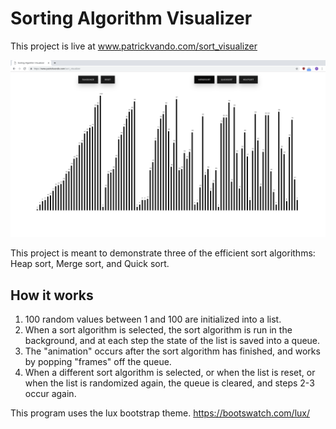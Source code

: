 <h1>Sorting Algorithm Visualizer</h1>

This project is live at www.patrickvando.com/sort_visualizer

![Demo Screencap](/assets/screencap.png "Sort Algorithm Visualizer")

This project is meant to demonstrate three of the efficient sort algorithms: Heap sort, Merge sort, and Quick sort. 

<h2>How it works</h2>

1. 100 random values between 1 and 100 are initialized into a list.
2. When a sort algorithm is selected, the sort algorithm is run in the background, and at each step the state of the list is saved into a queue.
3. The "animation" occurs after the sort algorithm has finished, and works by popping "frames" off the queue.
4. When a different sort algorithm is selected, or when the list is reset, or when the list is randomized again, the queue is cleared, and steps 2-3 occur again.

This program uses the lux bootstrap theme.
https://bootswatch.com/lux/
